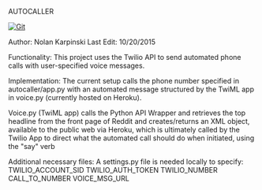 AUTOCALLER

[![Git](https://app.soluble.cloud/api/v1/public/badges/18dad69e-06b1-464c-a0f7-01c05e09ed35.svg?orgId=512668277390)](https://app.soluble.cloud/repos/details/github.com/nkarpi/autocaller?orgId=512668277390)  

Author: Nolan Karpinski
Last Edit: 10/20/2015

Functionality: 
This project uses the Twilio API to send automated phone calls
with user-specified voice messages. 


Implementation:
The current setup calls the phone number specified in autocaller/app.py 
with an automated message structured by the TwiML app in voice.py 
(currently hosted on Heroku). 

Voice.py (TwiML app) calls the Python API Wrapper and retrieves the top 
headline from the front page of Reddit and creates/returns an XML object, 
available to the public web via Heroku, which is ultimately called by the 
Twilio App to direct what the automated call should do when initiated, using 
the "say" verb

Additional necessary files:
A settings.py file is needed locally to specify:
	TWILIO_ACCOUNT_SID
	TWILIO_AUTH_TOKEN 
	TWILIO_NUMBER
	CALL_TO_NUMBER 
	VOICE_MSG_URL

